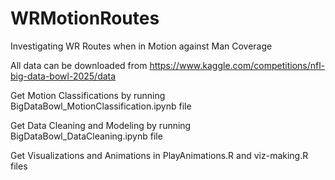 # WRMotionRoutes
Investigating WR Routes when in Motion against Man Coverage

All data can be downloaded from https://www.kaggle.com/competitions/nfl-big-data-bowl-2025/data

Get Motion Classifications by running BigDataBowl_MotionClassification.ipynb file

Get Data Cleaning and Modeling by running BigDataBowl_DataCleaning.ipynb file

Get Visualizations and Animations in PlayAnimations.R and viz-making.R files
